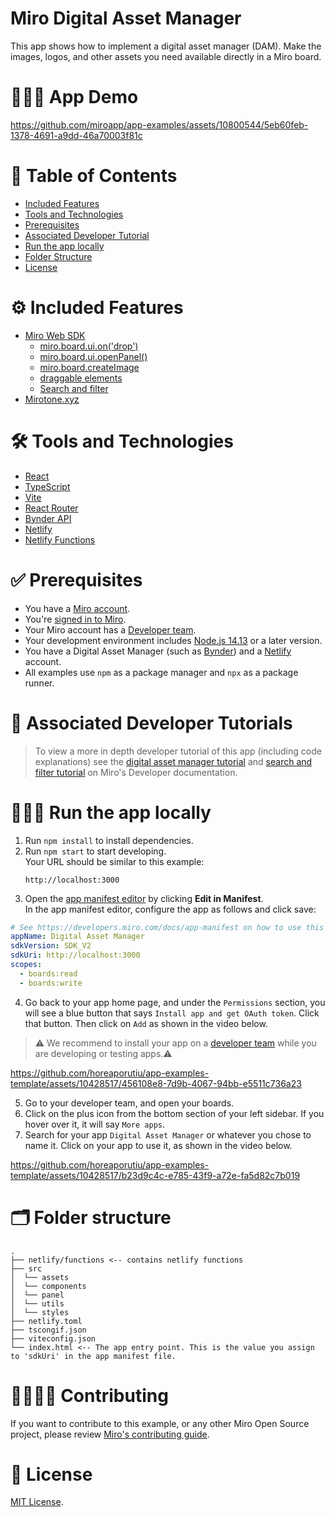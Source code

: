 # Miro Digital Asset Manager

This app shows how to implement a digital asset manager (DAM). Make the images, logos, and other assets you need available directly in a Miro board.

# 👨🏻‍💻 App Demo

https://github.com/miroapp/app-examples/assets/10800544/5eb60feb-1378-4691-a9dd-46a70003f81c

# 📒 Table of Contents

- [Included Features](#features)
- [Tools and Technologies](#tools)
- [Prerequisites](#prerequisites)
- [Associated Developer Tutorial](#tutorial)
- [Run the app locally](#run)
- [Folder Structure](#folder)
- [License](#license)

# ⚙️ Included Features <a name="features"></a>

- [Miro Web SDK](https://developers.miro.com/docs/web-sdk-reference)
  - [miro.board.ui.on('drop')](https://developers.miro.com/docs/ui_boardui#drop-event)
  - [miro.board.ui.openPanel()](https://developers.miro.com/docs/ui_boardui#openpanel)
  - [miro.board.createImage](https://developers.miro.com/docs/board_board#createimage)
  - [draggable elements](https://developers.miro.com/docs/add-drag-and-drop-to-your-app#add-draggable-elements-to-the-app-panel)
  - [Search and filter](https://developers.miro.com/docs/adding-search-and-filter-to-an-sdk-app)
- [Mirotone.xyz](https://www.mirotone.xyz/)

# 🛠️ Tools and Technologies <a name="tools"></a>

- [React](https://react.dev/)
- [TypeScript](https://www.typescriptlang.org/)
- [Vite](https://vitejs.dev/)
- [React Router](https://reactrouter.com/en/main)
- [Bynder API](https://developer-docs.bynder.com/api)
- [Netlify](https://www.netlify.com/)
- [Netlify Functions](https://docs.netlify.com/functions/overview/)

# ✅ Prerequisites <a name="prerequisites"></a>

- You have a [Miro account](https://miro.com/signup/).
- You're [signed in to Miro](https://miro.com/login/).
- Your Miro account has a [Developer team](https://developers.miro.com/docs/create-a-developer-team).
- Your development environment includes [Node.js 14.13](https://nodejs.org/en/download) or a later version.
- You have a Digital Asset Manager (such as [Bynder](https://www.bynder.com/)) and a [Netlify](https://www.netlify.com/) account.
- All examples use `npm` as a package manager and `npx` as a package runner.

# 📖 Associated Developer Tutorials <a name="tutorial"></a>

> To view a more in depth developer tutorial
> of this app (including code explanations) see the [digital asset manager tutorial](https://developers.miro.com/docs/integrate-a-digital-asset-manager-in-miro) and [search and filter tutorial](https://developers.miro.com/docs/adding-search-and-filter-to-an-sdk-app) on Miro's Developer documentation.

# 🏃🏽‍♂️ Run the app locally <a name="run"></a>

1. Run `npm install` to install dependencies.
2. Run `npm start` to start developing. \
   Your URL should be similar to this example:
   ```
   http://localhost:3000
   ```
3. Open the [app manifest editor](https://developers.miro.com/docs/manually-create-an-app#step-2-configure-your-app-in-miro) by clicking **Edit in Manifest**. \
   In the app manifest editor, configure the app as follows and click save:

```yaml
# See https://developers.miro.com/docs/app-manifest on how to use this
appName: Digital Asset Manager
sdkVersion: SDK_V2
sdkUri: http://localhost:3000
scopes:
  - boards:read
  - boards:write
```

4. Go back to your app home page, and under the `Permissions` section, you will see a blue button that says `Install app and get OAuth token`. Click that button. Then click on `Add` as shown in the video below.

> ⚠️ We recommend to install your app on a [developer team](https://developers.miro.com/docs/create-a-developer-team) while you are developing or testing apps.⚠️

https://github.com/horeaporutiu/app-examples-template/assets/10428517/456108e8-7d9b-4067-94bb-e5511c736a23

5. Go to your developer team, and open your boards.
6. Click on the plus icon from the bottom section of your left sidebar. If you hover over it, it will say `More apps`.
7. Search for your app `Digital Asset Manager` or whatever you chose to name it. Click on your app to use it, as shown in the video below.

https://github.com/horeaporutiu/app-examples-template/assets/10428517/b23d9c4c-e785-43f9-a72e-fa5d82c7b019

# 🗂️ Folder structure <a name="folder"></a>

```
.
├── netlify/functions <-- contains netlify functions
├── src
│  └── assets
│  └── components
│  └── panel
│  └── utils
│  └── styles
├── netlify.toml
├── tscongif.json
├── viteconfig.json
└── index.html <-- The app entry point. This is the value you assign to 'sdkUri' in the app manifest file.
```

# 🫱🏻‍🫲🏽 Contributing <a name="contributing"></a>

If you want to contribute to this example, or any other Miro Open Source project, please review [Miro's contributing guide](https://github.com/miroapp/app-examples/blob/main/CONTRIBUTING.md).

# 🪪 License <a name="license"></a>

[MIT License](https://github.com/miroapp/app-examples/blob/main/LICENSE).
